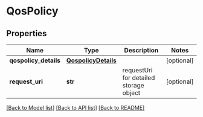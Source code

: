 # QosPolicy

## Properties
Name | Type | Description | Notes
------------ | ------------- | ------------- | -------------
**qospolicy_details** | [**QospolicyDetails**](QospolicyDetails.md) |  | [optional] 
**request_uri** | **str** | requestUri for detailed storage object | [optional] 

[[Back to Model list]](../README.md#documentation-for-models) [[Back to API list]](../README.md#documentation-for-api-endpoints) [[Back to README]](../README.md)


